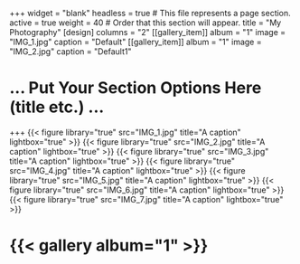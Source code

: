 +++
widget = "blank"
headless = true  # This file represents a page section.
active = true
weight = 40  # Order that this section will appear.
title = "My Photography"
[design]
	columns = "2"
[[gallery_item]]
	album = "1"
	image = "IMG_1.jpg"
	caption = "Default"
[[gallery_item]]
	album = "1"
	image = "IMG_2.jpg"
	caption = "Default1"
# ... Put Your Section Options Here (title etc.) ...


+++
{{< figure library="true" src="IMG_1.jpg" title="A caption" lightbox="true" >}}
{{< figure library="true" src="IMG_2.jpg" title="A caption" lightbox="true" >}}
{{< figure library="true" src="IMG_3.jpg" title="A caption" lightbox="true" >}}
{{< figure library="true" src="IMG_4.jpg" title="A caption" lightbox="true" >}}
{{< figure library="true" src="IMG_5.jpg" title="A caption" lightbox="true" >}}
{{< figure library="true" src="IMG_6.jpg" title="A caption" lightbox="true" >}}
{{< figure library="true" src="IMG_7.jpg" title="A caption" lightbox="true" >}}
# {{< gallery album="1" >}}
